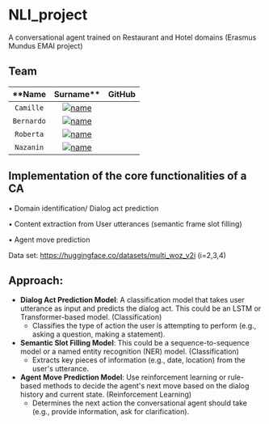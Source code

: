 # NLI_project
A conversational agent trained on Restaurant and Hotel domains (Erasmus Mundus EMAI project)

## Team

| **Name | Surname** | **GitHub** |
| :---: | :---: | :---: |
| `Camille` | [![name](https://github.com/b-rbmp/NexxGate/blob/main/docs/logos/github.png)](https://github.com/CLendering) |
| `Bernardo` | [![name](https://github.com/b-rbmp/NexxGate/blob/main/docs/logos/github.png)](https://github.com/b-rbmp) |
| `Roberta` | [![name](https://github.com/b-rbmp/NexxGate/blob/main/docs/logos/github.png)](https://github.com/RobCTs) |
| `Nazanin` | [![name](https://github.com/b-rbmp/NexxGate/blob/main/docs/logos/github.png)](https://github.com/Naominickels) |


## Implementation of the core functionalities of a CA
  • Domain identification/ Dialog act prediction

  • Content extraction from User utterances (semantic frame slot filling)

  • Agent move prediction

Data set: https://huggingface.co/datasets/multi_woz_v2i (i=2,3,4)


## Approach:
  - **Dialog Act Prediction Model**: A classification model that takes user utterance as input and predicts the dialog act. This could be an LSTM or Transformer-based model. (Classification)
    - Classifies the type of action the user is attempting to perform (e.g., asking a question, making a statement).    
  - **Semantic Slot Filling Model**: This could be a sequence-to-sequence model or a named entity recognition (NER) model. (Classification)
    - Extracts key pieces of information (e.g., date, location) from the user's utterance.
  - **Agent Move Prediction Model**: Use reinforcement learning or rule-based methods to decide the agent's next move based on the dialog history and current state. (Reinforcement Learning)
    - Determines the next action the conversational agent should take (e.g., provide information, ask for clarification).     
